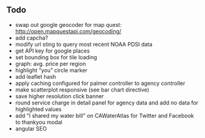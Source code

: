 Todo
------

* swap out google geocoder for map quest: http://open.mapquestapi.com/geocoding/
* add capcha?
* modify url sting to query most recent NOAA PDSI data 
* get API key for google places
* set bounding box for tile loading
* graph: avg. price per region
* highlight “you” circle marker
* add leaflet hash
* apply caching configured for palmer controller to agency controller
* make scatterplot responsive (see bar chart directive)
* save higher resolution click banner
* round service charge in detail panel for agency data and add no data for highlighted values
* add "I shared my water bill" on CAWaterAtlas for Twitter and Facebook to thankyou modal
* angular SEO
